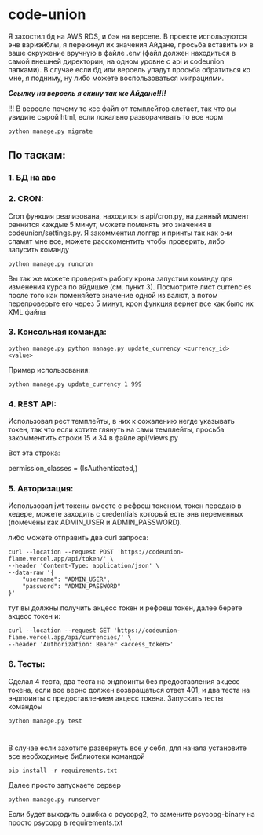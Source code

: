 # code-union

Я захостил бд на AWS RDS, и бэк на верселе. В проекте используются энв вариэйблы, я перекинул их значения Айдане, просьба вставить их в ваше окружение вручную в файле .env (файл должен находиться в самой внешней директории, на одном уровне с api и codeunion папками). В случае если бд или версель упадут просьба обратиться ко мне, я подниму, ну либо можете воспользоваться миграциями.

_**Ссылку на версель я скину так же Айдане!!!!**_

!!! В верселе почему то ксс файл от темплейтов слетает, так что вы увидите сырой html, если локально разворачивать то все норм

```
python manage.py migrate
```
## По таскам:

### 1. БД на авс

### 2. CRON:

Cron функция реализована, находится в api/cron.py, на данный момент раннится каждые 5 минут, можете поменять это значения в codeunion/settings.py. Я закомментил логгер и принты так как они спамят мне все, можете расскоментить чтобы проверить, либо запусить команду 

```
python manage.py runcron
```

Вы так же можете проверить работу крона запустим команду для изменения курса по айдишке (см. пункт 3). Посмотрите лист currencies после того как поменяйете значение одной из валют, а потом перепроверьте его через 5 минут, крон функция вернет все как было их XML файла

### 3. Консольная команда:

```
python manage.py python manage.py update_currency <currency_id> <value>
```
Пример использования:
```
python manage.py update_currency 1 999
```

### 4. REST API:

Использовал рест темплейты, в них к сожалению негде указывать токен, так что если хотите глянуть на сами темплейты, просьба закомментить строки 15 и 34 в файле api/views.py 

Вот эта строка:

 permission_classes = (IsAuthenticated,)

### 5. Авторизация:

Использовал jwt токены вместе с рефреш токеном, токен передаю в хедере, можете заходить с credentials который есть энв переменных (помечены как ADMIN_USER и ADMIN_PASSWORD).

либо можете отправить два curl запроса:
```
curl --location --request POST 'https://codeunion-flame.vercel.app/api/token/' \
--header 'Content-Type: application/json' \
--data-raw '{
    "username": "ADMIN_USER",
    "password": "ADMIN_PASSWORD"
}'
```

тут вы должны получить акцесс токен и рефреш токен, далее берете акцесс токен и:
```
curl --location --request GET 'https://codeunion-flame.vercel.app/api/currencies/' \
--header 'Authorization: Bearer <access_token>'
```

### 6. Тесты:

Сделал 4 теста, два теста на эндпоинты без предоставления акцесс токена, если все верно должен возвращаться ответ 401, и два теста на эндпоинты с предоставлением акцесс токена. Запускать тесты командоы
```
python manage.py test
```

#

В случае если захотите развернуть все у себя, для начала установите все необходимые библиотеки командой
```
pip install -r requirements.txt
```


Далее просто запускаете сервер
```
python manage.py runserver
```
Если будет выходить ошибка с pcycopg2, то замените psycopg-binary на просто psycopg в requirements.txt
